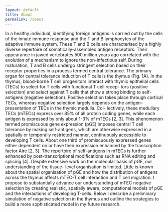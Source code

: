 ```yaml
---
layout: default
title: About
permalink: /about
---
```


In a healthy individual, identifying foreign antigens is carried out by the cells of the innate immune response and the T and B lymphocytes of the adaptive immune system. These T and B cells are characterised by a highly diverse repertoire of somatically-assembled antigen receptors. Their appearance in jawed vertebrates 500 million years ago correlated with the evolution of a mechanism to ignore the non-infectious self.
During maturation, T and B cells undergo stringent selection based on their receptor properties in a process termed central tolerance. The primary organ for central tolerance induction of T cells is the thymus (Fig. 1A). In the thymus, blood-borne T cell progenitors interact with thymic epithelial cells (TECs) to select for T cells with functional T cell recep- tors (positive selection) and select against T cells that show a strong binding to self-antigens (negative selection). Positive selection takes place through cortical TECs, whereas negative selection largely depends on the antigen-presentation of TECs in the thymic medulla. Col- lectively, these medullary TECs (mTECs) express over 85% of all protein coding genes, while each antigen is expressed by only about 1-3% of mTECs [2, 3]. This phenomenon termed promiscuous gene expression (pGE) imposes central T cell tolerance by making self-antigens, which are otherwise expressed in a spatially or temporally restricted manner, continuously accessible to developing T cells. About one third of promiscuously expressed genes either dependent on or have their expression enhanced by the transcription factor Aire [2, 3]. The repertoire of self-antigens in mTECs is further enhanced by post-transcriptional modifications such as RNA editing and splicing [4].
Despite extensive work on the molecular basis of pGE, our understanding of the tissue- level organisation is limited. Little is known about the spatial organisation of pGE and how the distribution of antigens across the thymus affects mTEC-T cell interaction and T cell migration. I propose to substantially advance our understanding of mTEC negative selection by creating realistic, spatially aware, computational models of pGE and the interactions of developing T-cells. Below I describe a preliminary simulation of negative selection in the thymus and outline the strategies to build a more sophisticated model in my future research.

